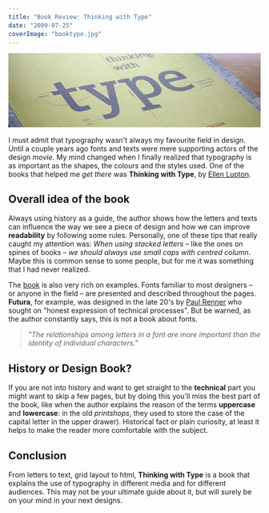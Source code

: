 ```yaml
---
title: "Book Review: Thinking with Type"
date: "2009-07-25"
coverImage: "booktype.jpg"
---
```


[![Thinking with Type](images/DSC_0005-copy.jpg "Thinking with Type")](http://jpedroribeiro.com/2009/07/book-review-thinking-with-type/)

I must admit that typography wasn't always my favourite field in design. Until a couple years ago fonts and texts were mere supporting actors of the design _movie_. My mind changed when I finally realized that typography is as important as the shapes, the colours and the styles used. One of the books that helped me _get there_ was **Thinking with Type**, by [Ellen Lupton](http://www.elupton.com/).

## Overall idea of the book

Always using history as a guide, the author shows how the letters and texts can influence the way we see a piece of design and how we can improve **readability** by following some rules. Personally, one of these tips that really caught my attention was: _When using stacked letters_ – like the ones on spines of books – _we should always use small caps with centred column_. Maybe this is common sense to some people, but for me it was something that I had never realized.

The [book](http://amzn.com/1568984480 "Buy this book at Amazon") is also very rich on examples. Fonts familiar to most designers – or anyone in the field – are presented and described throughout the pages. **Futura**, for example, was designed in the late 20's by [Paul Renner](http://en.wikipedia.org/wiki/Paul_Renner) who sought on "honest expression of technical processes". But be warned, as the author constantly says, this is not a book about fonts.

> _"The relationships among letters in a font are more important than the identity of individual characters."_

## History or Design Book?

If you are not into history and want to get straight to the **technical** part you might want to skip a few pages, but by doing this you'll miss the best part of the book, like when the author explains the reason of the terms **uppercase** and **lowercase**: in the old _printshops_, they used to store the case of the capital letter in the upper drawer). Historical fact or plain curiosity, at least it helps to make the reader more comfortable with the subject.

## Conclusion

From letters to text, grid layout to html, **Thinking with Type** is a book that explains the use of typography in different media and for different audiences. This may not be your ultimate guide about it, but will surely be on your mind in your next designs.
